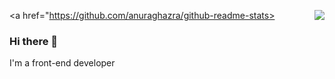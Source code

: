 <a href="https://github.com/anuraghazra/github-readme-stats><img align="right" src="https://github-readme-stats.vercel.app/api/top-langs/?username=miot&layout=compact" /></a>
### Hi there 👋

I'm a front-end developer
